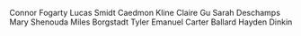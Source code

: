 Connor Fogarty
Lucas Smidt
Caedmon Kline
Claire Gu
Sarah Deschamps
Mary Shenouda
Miles Borgstadt
Tyler Emanuel
Carter Ballard
Hayden Dinkin
